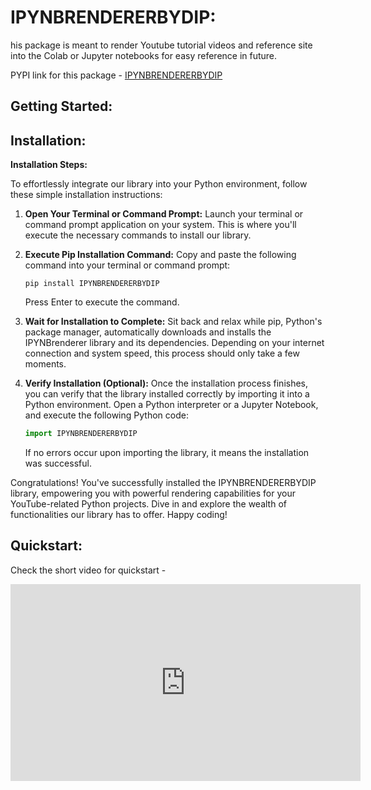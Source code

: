 # IPYNBRENDERERBYDIP:

his package is meant to render Youtube tutorial videos and reference site into the Colab or Jupyter notebooks for easy reference in future.

PYPI link for this package - [IPYNBRENDERERBYDIP](https://pypi.org/project/IPYNBRENDERERBYDIP/)

## Getting Started:

## Installation:

**Installation Steps:**

To effortlessly integrate our library into your Python environment, follow these simple installation instructions:

1. **Open Your Terminal or Command Prompt:**
   Launch your terminal or command prompt application on your system. This is where you'll execute the necessary commands to install our library.

2. **Execute Pip Installation Command:**
   Copy and paste the following command into your terminal or command prompt:
   ```
   pip install IPYNBRENDERERBYDIP
   ```
   Press Enter to execute the command.

3. **Wait for Installation to Complete:**
   Sit back and relax while pip, Python's package manager, automatically downloads and installs the IPYNBrenderer library and its dependencies. Depending on your internet connection and system speed, this process should only take a few moments.

4. **Verify Installation (Optional):**
   Once the installation process finishes, you can verify that the library installed correctly by importing it into a Python environment. Open a Python interpreter or a Jupyter Notebook, and execute the following Python code:
   ```python
   import IPYNBRENDERERBYDIP
   ```
   If no errors occur upon importing the library, it means the installation was successful.

Congratulations! You've successfully installed the IPYNBRENDERERBYDIP library, empowering you with powerful rendering capabilities for your YouTube-related Python projects. Dive in and explore the wealth of functionalities our library has to offer. Happy coding!

## Quickstart:

Check the short video for quickstart -

<iframe width="560" height="315" src="https://www.youtube.com/embed/k85UB5b6pJU?si=J8_Ui8uIIuDEzF1N" title="YouTube video player" frameborder="0" allow="accelerometer; autoplay; clipboard-write; encrypted-media; gyroscope; picture-in-picture; web-share" allowfullscreen></iframe>